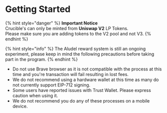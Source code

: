 # Getting Started

{% hint style="danger" %}
**Important Notice**  
Crucible's can only be minted from **Uniswap V2** LP Tokens.  
Please make sure you are adding tokens to the V2 pool and not V3.
{% endhint %}

{% hint style="info" %}
The Aludel reward system is still an ongoing experiment, please keep in mind the following precautions before taking part in the program.
{% endhint %}

* Do not use Brave browser as it is not compatible with the process at this time and you're transaction will fail resulting in lost fees.
* We do not recommend using a hardware wallet at this time as many do not currently support EIP-712 signing.
* Some users have reported issues with Trust Wallet. Please express caution when using it.
* We do not recommend you do any of these processes on a mobile device.


